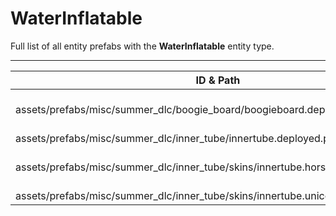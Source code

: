 # WaterInflatable
Full list of all <Badge type="warning" text="4"/> entity prefabs with the **WaterInflatable** entity type.

---
| ID & Path |
| --- |
| <a href="#4218596772"><Badge id="4218596772" type="tip" text="#"/></a> <Badge type="tip" text="4218596772"/> <br> assets/prefabs/misc/summer_dlc/boogie_board/boogieboard.deployed.prefab |
| <a href="#1252195950"><Badge id="1252195950" type="tip" text="#"/></a> <Badge type="tip" text="1252195950"/> <br> assets/prefabs/misc/summer_dlc/inner_tube/innertube.deployed.prefab |
| <a href="#1864659065"><Badge id="1864659065" type="tip" text="#"/></a> <Badge type="tip" text="1864659065"/> <br> assets/prefabs/misc/summer_dlc/inner_tube/skins/innertube.horse.deployed.prefab |
| <a href="#2349300716"><Badge id="2349300716" type="tip" text="#"/></a> <Badge type="tip" text="2349300716"/> <br> assets/prefabs/misc/summer_dlc/inner_tube/skins/innertube.unicorn.deployed.prefab |
